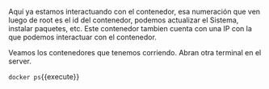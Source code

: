 Aquí ya estamos interactuando con el contenedor, esa numeración que ven luego de root es el id del contenedor, podemos actualizar el Sistema, instalar paquetes, etc. Este contenedor tambien cuenta con una IP con la que podemos interactuar con el contenedor.

Veamos los contenedores que tenemos corriendo. Abran otra terminal en el server.

`docker ps`{{execute}}
